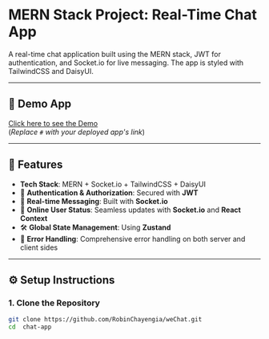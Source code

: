 # MERN Stack Project: Real-Time Chat App

A real-time chat application built using the MERN stack, JWT for authentication, and Socket.io for live messaging. The app is styled with TailwindCSS and DaisyUI.

---

## 🚀 **Demo App**

[Click here to see the Demo]()  
(_Replace `#` with your deployed app's link_)

---

## 🌟 **Features**

- **Tech Stack**: MERN + Socket.io + TailwindCSS + DaisyUI
- 🌟 **Authentication & Authorization**: Secured with **JWT**
- 👾 **Real-time Messaging**: Built with **Socket.io**
- 🚀 **Online User Status**: Seamless updates with **Socket.io** and **React Context**
- 🛠️ **Global State Management**: Using **Zustand**
- 🐞 **Error Handling**: Comprehensive error handling on both server and client sides

---

## ⚙️ **Setup Instructions**

### 1. **Clone the Repository**

```bash
git clone https://github.com/RobinChayengia/weChat.git
cd  chat-app
```
